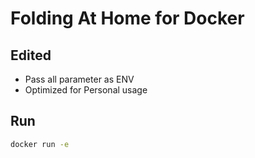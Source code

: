 # Folding At Home for Docker 

## Edited 

- Pass all parameter as ENV
- Optimized for Personal usage

## Run

```bash
docker run -e 
